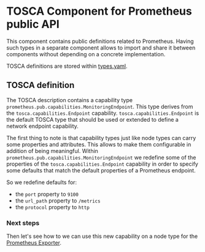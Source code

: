 # TOSCA Component for Prometheus public API

This component contains public definitions related to Prometheus.
Having such types in a separate component allows to import and share it between components without depending on
a concrete implementation.

TOSCA definitions are stored within [types.yaml](types.yaml).

## TOSCA definition

The TOSCA description contains a capability type `prometheus.pub.capabilities.MonitoringEndpoint`.
This type derives from the `tosca.capabilities.Endpoint` capability.
`tosca.capabilities.Endpoint` is the default TOSCA type that should be used or extended to define a network endpoint capability.

The first thing to note is that capability types just like node types can carry some properties and attributes.
This allows to make them configurable in addition of being meaningful.
Within `prometheus.pub.capabilities.MonitoringEndpoint` we redefine some of the properties of the
`tosca.capabilities.Endpoint` capability in order to specify some defaults that match the default properties
of a Prometheus endpoint.

So we redefine defaults for:

* the `port` property to `9100`
* the `url_path` property to `/metrics`
* the `protocol` property to `http`

### Next steps

Then let's see how to we can use this new capability on a node type for the
[Prometheus Exporter](../node-exporter/ansible/README.md).
